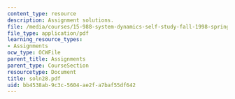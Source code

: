 ```yaml
---
content_type: resource
description: Assignment solutions.
file: /media/courses/15-988-system-dynamics-self-study-fall-1998-spring-1999/bb4538ab9c3c5604ae2fa7baf55df642_soln28.pdf
file_type: application/pdf
learning_resource_types:
- Assignments
ocw_type: OCWFile
parent_title: Assignments
parent_type: CourseSection
resourcetype: Document
title: soln28.pdf
uid: bb4538ab-9c3c-5604-ae2f-a7baf55df642
---
```

